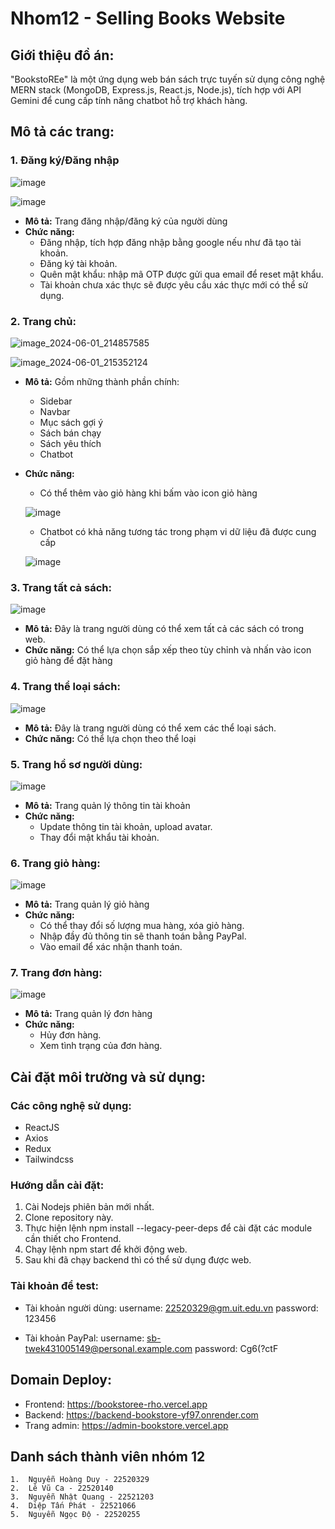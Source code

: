 # Nhom12 - Selling Books Website

## Giới thiệu đồ án:
"BookstoREe" là một ứng dụng web bán sách trực tuyến sử dụng công nghệ MERN stack (MongoDB, Express.js, React.js, Node.js), tích hợp với API Gemini để cung cấp tính năng chatbot hỗ trợ khách hàng.

## Mô tả các trang:
### 1. Đăng ký/Đăng nhập
![image]("https://hackmd.io/_uploads/HkVd73u4C.png")

![image](https://hackmd.io/_uploads/SyJYQ3uEA.png)

* **Mô tả:** Trang đăng nhập/đăng ký của người dùng
* **Chức năng:**
    * Đăng nhập, tích hợp đăng nhập bằng google nếu như đã tạo tài khoản.
    * Đăng ký tài khoản.
    * Quên mật khẩu: nhập mã OTP được gửi qua email để reset mật khẩu.
    * Tài khoản chưa xác thực sẽ được yêu cầu xác thực mới có thể sử dụng.


### 2. Trang chủ:
![image_2024-06-01_214857585](https://hackmd.io/_uploads/HJnJH3u4C.jpg)

![image_2024-06-01_215352124](https://hackmd.io/_uploads/r1ObL3uER.png)
* **Mô tả:** Gồm những thành phần chính:
    * Sidebar
    * Navbar
    * Mục sách gợi ý
    * Sách bán chạy
    * Sách yêu thích
    * Chatbot
* **Chức năng:**
    * Có thể thêm vào giỏ hàng khi bấm vào icon giỏ hàng
    
    ![image](https://hackmd.io/_uploads/r1A_UndVR.png)
    
    * Chatbot có khả năng tương tác trong phạm vi dữ liệu đã được cung cấp
    
    ![image](https://hackmd.io/_uploads/Hk-e9n_E0.png)


### 3. Trang tất cả sách:
![image](https://hackmd.io/_uploads/ryo0Dh_NC.png)
* **Mô tả:** Đây là trang người dùng có thể xem tất cả các sách có trong web.
* **Chức năng:** Có thể lựa chọn sắp xếp theo tùy chỉnh và nhấn vào icon giỏ hàng để đặt hàng

### 4. Trang thể loại sách:
![image](https://hackmd.io/_uploads/SkQIdnOER.png)
* **Mô tả:** Đây là trang người dùng có thể xem các thể loại sách.
* **Chức năng:** Có thể lựa chọn theo thể loại


### 5. Trang hồ sơ người dùng:
![image](https://hackmd.io/_uploads/ByL3u3dER.png)
* **Mô tả:** Trang quản lý thông tin tài khoản
* **Chức năng:**
    * Update thông tin tài khoản, upload avatar.
    * Thay đổi mật khẩu tài khoản.



### 6. Trang giỏ hàng:
![image](https://hackmd.io/_uploads/HyXMY2dV0.png)
* **Mô tả:** Trang quản lý giỏ hàng 
* **Chức năng:**
    * Có thể thay đổi số lượng mua hàng, xóa giỏ hàng.
    * Nhập đầy đủ thông tin sẽ thanh toán bằng PayPal.
    * Vào email để xác nhận thanh toán.


### 7. Trang đơn hàng:
![image](https://hackmd.io/_uploads/S1qDKh_VC.png)

* **Mô tả:** Trang quản lý đơn hàng
* **Chức năng:**
    * Hủy đơn hàng.
    * Xem tình trạng của đơn hàng.


## Cài đặt môi trường và sử  dụng:
### Các công nghệ sử dụng:
* ReactJS
* Axios
* Redux
* Tailwindcss

### Hướng dẫn cài đặt:
1. Cài Nodejs phiên bản mới nhất.
2. Clone repository này.
3. Thực hiện lệnh npm install --legacy-peer-deps để cài đặt các module cần thiết cho Frontend.
4. Chạy lệnh npm start để khởi động web.
5. Sau khi đã chạy backend thì có thể sử dụng được web.

### Tài khoản để test:
* Tài khoản người dùng:
    username: 22520329@gm.uit.edu.vn
    password: 123456
    
    
    
* Tài khoản PayPal:
    username: sb-twek431005149@personal.example.com
    password: Cg6(?ctF
    
    
## Domain Deploy:
* Frontend: https://bookstoree-rho.vercel.app
* Backend: https://backend-bookstore-yf97.onrender.com
* Trang admin: https://admin-bookstore.vercel.app


## Danh sách thành viên nhóm 12
    1.  Nguyễn Hoàng Duy - 22520329
    2.  Lê Vũ Ca - 22520140
    3.  Nguyễn Nhật Quang - 22521203
    4.  Diệp Tấn Phát - 22521066
    5.  Nguyễn Ngọc Độ - 22520255


    



